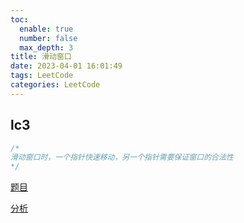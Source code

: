 ```yaml
---
toc:
  enable: true
  number: false
  max_depth: 3
title: 滑动窗口
date: 2023-04-01 16:01:49
tags: LeetCode
categories: LeetCode
---
```


## lc3

```cpp
/*
滑动窗口时，一个指针快速移动，另一个指针需要保证窗口的合法性
*/
```

[题目](https://leetcode.com/problems/longest-substring-without-repeating-characters/)


[分析](https://www.youtube.com/watch?v=LupZFfCCbAU)
